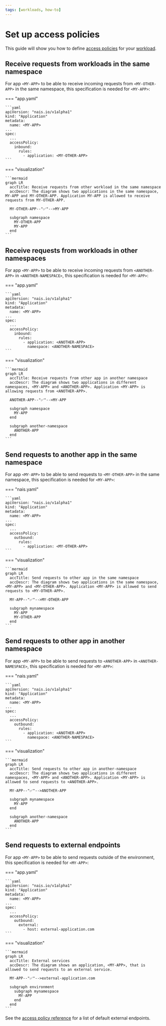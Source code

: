 ```yaml
---
tags: [workloads, how-to]
---
```


# Set up access policies

This guide will show you how to define [access policies](../explanations/zero-trust.md) for your [workload](../README.md).

## Receive requests from workloads in the same namespace

For app `<MY-APP>` to be able to receive incoming requests from `<MY-OTHER-APP>` in the same namespace, this specification is needed for `<MY-APP>`:

=== "app.yaml"

    ```yaml
    apiVersion: "nais.io/v1alpha1"
    kind: "Application"
    metadata:
      name: <MY-APP>
    ...
    spec:
      ...
      accessPolicy:
        inbound:
          rules:
            - application: <MY-OTHER-APP>
    ```

=== "visualization"

    ```mermaid
    graph LR
      accTitle: Receive requests from other workload in the same namespace
      accDescr: The diagram shows two applications in the same namespace, MY-APP and MY-OTHER-APP. Application MY-APP is allowed to receive requests from MY-OTHER-APP.

      MY-OTHER-APP--"✅"-->MY-APP

      subgraph namespace
        MY-OTHER-APP
        MY-APP
      end
    ```

## Receive requests from workloads in other namespaces

For app `<MY-APP>` to be able to receive incoming requests from `<ANOTHER-APP>` in `<ANOTHER-NAMESPACE>`, this specification is needed for `<MY-APP>`:

=== "app.yaml"

    ```yaml
    apiVersion: "nais.io/v1alpha1"
    kind: "Application"
    metadata:
      name: <MY-APP>
    ...
    spec:
      ...
      accessPolicy:
        inbound:
          rules:
            - application: <ANOTHER-APP>
              namespace: <ANOTHER-NAMESPACE>
    ```

=== "visualization"

    ```mermaid
    graph LR
      accTitle: Receive requests from other app in another namespace
      accDescr: The diagram shows two applications in different namespaces, <MY-APP> and <ANOTHER-APP>. Application <MY-APP> is allowing requests from <ANOTHER-APP>.

      ANOTHER-APP--"✅"-->MY-APP

      subgraph namespace
        MY-APP
      end

      subgraph another-namespace
        ANOTHER-APP
      end
    ```

## Send requests to another app in the same namespace

For app `<MY-APP>` to be able to send requests to `<MY-OTHER-APP>` in the same namespace, this specification is needed for `<MY-APP>`:

=== "nais.yaml"

    ```yaml
    apiVersion: "nais.io/v1alpha1"
    kind: "Application"
    metadata:
      name: <MY-APP>
    ...
    spec:
      ...
      accessPolicy:
        outbound:
          rules:
            - application: <MY-OTHER-APP>
    ```

=== "visualization"

    ```mermaid
    graph LR
      accTitle: Send requests to other app in the same namespace
      accDescr: The diagram shows two applications in the same namespace, <MY-APP> and <MY-OTHER-APP>. Application <MY-APP> is allowed to send requests to <MY-OTHER-APP>.

      MY-APP--"✅"-->MY-OTHER-APP

      subgraph mynamespace
        MY-APP
        MY-OTHER-APP
      end
    ```

## Send requests to other app in another namespace

For app `<MY-APP>` to be able to send requests to `<ANOTHER-APP>` in `<ANOTHER-NAMESPACE>`, this specification is needed for `<MY-APP>`:

=== "nais.yaml"

    ```yaml
    apiVersion: "nais.io/v1alpha1"
    kind: "Application"
    metadata:
      name: <MY-APP>
    ...
    spec:
      ...
      accessPolicy:
        outbound:
          rules:
            - application: <ANOTHER-APP>
              namespace: <ANOTHER-NAMESPACE>
    ```

=== "visualization"

    ```mermaid
    graph LR
      accTitle: Send requests to other app in another-namespace
      accDescr: The diagram shows two applications in different namespaces, <MY-APP> and <ANOTHER-APP>. Application <MY-APP> is allowed to send requests to <ANOTHER-APP>.

      MY-APP--"✅"-->ANOTHER-APP

      subgraph mynamespace
        MY-APP
      end

      subgraph another-namespace
        ANOTHER-APP
      end
    ```

## Send requests to external endpoints

For app `<MY-APP>` to be able to send requests outside of the environment, this specification is needed for `<MY-APP>`:

=== "app.yaml"

    ```yaml
    apiVersion: "nais.io/v1alpha1"
    kind: "Application"
    metadata:
      name: <MY-APP>
    ...
    spec:
      ...
      accessPolicy:
        outbound:
          external:
            - host: external-application.com
    ```

=== "visualization"

    ```mermaid
    graph LR
      accTitle: External services
      accDescr: The diagram shows an application, <MY-APP>, that is allowed to send requests to an external service.

      MY-APP--"✅"-->external-application.com

      subgraph environment
        subgraph mynamespace
          MY-APP
        end
      end
    ```

See the [access policy reference](../reference/access-policies.md) for a list of default external endpoints.
